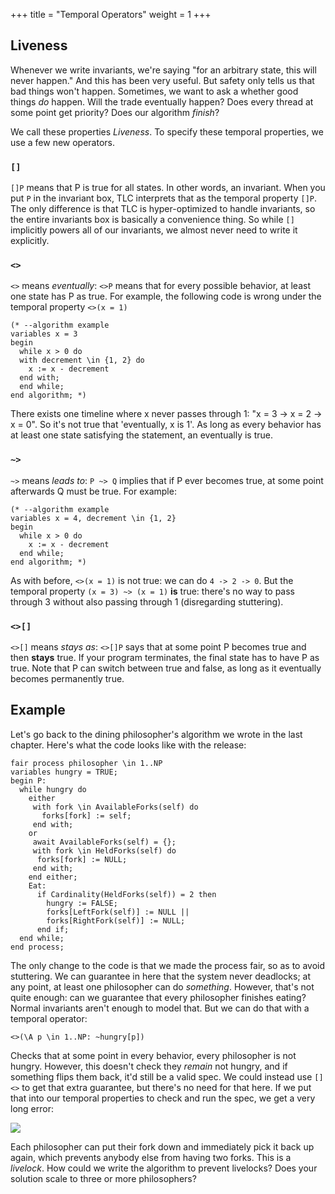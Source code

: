 +++
title = "Temporal Operators"
weight = 1
+++

## Liveness

Whenever we write invariants, we're saying "for an arbitrary state, this will never happen." And this has been very useful. But safety only tells us that bad things won't happen. Sometimes, we want to ask a whether good things _do_ happen. Will the trade eventually happen? Does every thread at some point get priority? Does our algorithm _finish_?

We call these properties _Liveness_. To specify these temporal properties, we use a few new operators.

### `[]`

`[]P` means that P is true for all states. In other words, an invariant. When you put `P` in the invariant box, TLC interprets that as the temporal property `[]P`. The only difference is that TLC is hyper-optimized to handle invariants, so the entire invariants box is basically a convenience thing. So while `[]` implicitly powers all of our invariants, we almost never need to write it explicitly.

### `<>`

`<>` means _eventually_: `<>P` means that for every possible behavior, at least one state has P as true. For example, the following code is wrong under the temporal property `<>(x = 1)`

```tla
(* --algorithm example
variables x = 3
begin
  while x > 0 do
  with decrement \in {1, 2} do
    x := x - decrement
  end with;
  end while;
end algorithm; *)
```

There exists one timeline where x never passes through 1: "x = 3 -> x = 2 -> x = 0". So it's not true that 'eventually, x is 1'. As long as every behavior has at least one state satisfying the statement, an eventually is true.

### `~>`

`~>` means _leads to_: `P ~> Q` implies that if P ever becomes true, at some point afterwards Q must be true. For example:

``` tla
(* --algorithm example
variables x = 4, decrement \in {1, 2}
begin
  while x > 0 do
    x := x - decrement
  end while;
end algorithm; *)
```

As with before, `<>(x = 1)` is not true: we can do `4 -> 2 -> 0`. But the temporal property `(x = 3) ~> (x = 1)` **is** true: there's no way to pass through 3 without also passing through 1 (disregarding stuttering).

### `<>[]`

`<>[]` means _stays as_: `<>[]P` says that at some point P becomes true and then **stays** true. If your program terminates, the final state has to have P as true. Note that P can switch between true and false, as long as it eventually becomes permanently true.

## Example

Let's go back to the dining philosopher's algorithm we wrote in the last chapter. Here's what the code looks like with the release:

```tla
fair process philosopher \in 1..NP
variables hungry = TRUE;
begin P:
  while hungry do
    either
     with fork \in AvailableForks(self) do
       forks[fork] := self;
     end with;
    or
     await AvailableForks(self) = {};
     with fork \in HeldForks(self) do
      forks[fork] := NULL;
     end with;
    end either;
    Eat:
      if Cardinality(HeldForks(self)) = 2 then
        hungry := FALSE;
        forks[LeftFork(self)] := NULL ||
        forks[RightFork(self)] := NULL;
      end if;
  end while;
end process;
```

The only change to the code is that we made the process fair, so as to avoid stuttering. We can guarantee in here that the system never deadlocks; at any point, at least one philosopher can do _something_. However, that's not quite enough: can we guarantee that every philosopher finishes eating? Normal invariants aren't enough to model that. But we can do that with a temporal operator:

```tla
<>(\A p \in 1..NP: ~hungry[p])
```

Checks that at some point in every behavior, every philosopher is not hungry. However, this doesn't check they _remain_ not hungry, and if something flips them back, it'd still be a valid spec. We could instead use `[]<>` to get that extra guarantee, but there's no need for that here. If we put that into our temporal properties to check and run the spec, we get a very long error:

![](livelock.png)

Each philosopher can put their fork down and immediately pick it back up again, which prevents anybody else from having two forks. This is a _livelock_. How could we write the algorithm to prevent livelocks? Does your solution scale to three or more philosophers?
